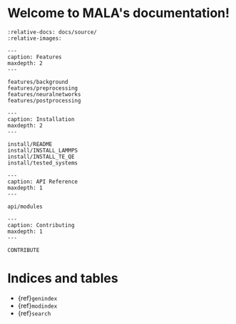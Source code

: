 # Welcome to MALA's documentation!

```{include} ../../README.md
:relative-docs: docs/source/
:relative-images:
```

```{toctree}
---
caption: Features
maxdepth: 2
---

features/background
features/preprocessing
features/neuralnetworks
features/postprocessing
```

```{toctree}
---
caption: Installation
maxdepth: 2
---

install/README
install/INSTALL_LAMMPS
install/INSTALL_TE_QE
install/tested_systems
```

```{toctree}
---
caption: API Reference
maxdepth: 1
---

api/modules
```

```{toctree}
---
caption: Contributing
maxdepth: 1
---

CONTRIBUTE
```

# Indices and tables

* {ref}`genindex`
* {ref}`modindex`
* {ref}`search`
